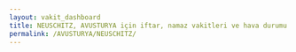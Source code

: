 ```yaml
---
layout: vakit_dashboard
title: NEUSCHITZ, AVUSTURYA için iftar, namaz vakitleri ve hava durumu - ilçe/eyalet seç
permalink: /AVUSTURYA/NEUSCHITZ/
---
```


<script type="text/javascript">
  var GLOBAL_COUNTRY = 'AVUSTURYA';
  var GLOBAL_CITY = 'NEUSCHITZ';
  var GLOBAL_STATE = '';
  var lat = 72;
  var lon = 21;
</script>
